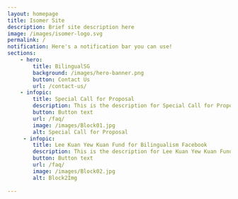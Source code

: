 ```yaml
---
layout: homepage
title: Isomer Site
description: Brief site description here
image: /images/isomer-logo.svg
permalink: /
notification: Here's a notification bar you can use!
sections:
    - hero:
        title: BilingualSG
        background: /images/hero-banner.png
        button: Contact Us
        url: /contact-us/
    - infopic:
        title: Special Call for Proposal
        description: This is the description for Special Call for Proposal
        button: Button text
        url: /faq/
        image: /images/Block01.jpg
        alt: Special Call for Proposal
     - infopic:
        title: Lee Kuan Yew Kuan Fund for Bilingualism Facebook
        description: This is the description for Lee Kuan Yew Kuan Fund for Bilingualism Facebook
        button: Button text
        url: /faq/
        image: /images/Block02.jpg
        alt: Block2Img
     
---
```

